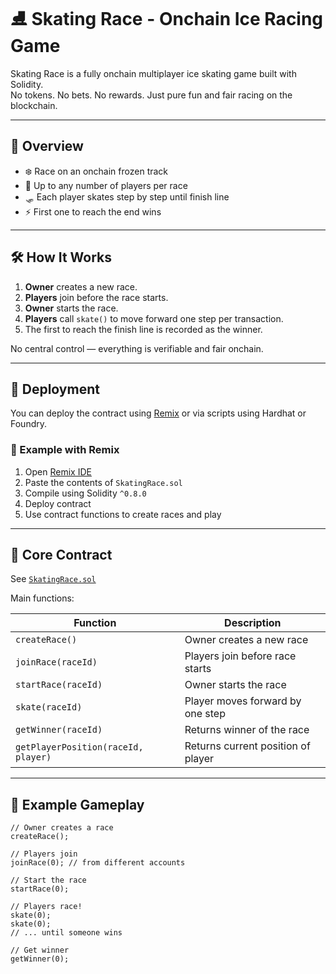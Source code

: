  # ⛸️ Skating Race - Onchain Ice Racing Game   
       
Skating Race is a fully onchain multiplayer ice skating game built with Solidity.     
No tokens. No bets. No rewards. Just pure fun and fair racing on the blockchain.    
   
---  
   
## 🚀 Overview   
 
- ❄️ Race on an onchain frozen track  
- 🧊 Up to any number of players per race  
- 🛷 Each player skates step by step until finish line
- ⚡ First one to reach the end wins  
   
---
  
## 🛠️ How It Works

1. **Owner** creates a new race.
2. **Players** join before the race starts.
3. **Owner** starts the race. 
4. **Players** call `skate()` to move forward one step per transaction.
5. The first to reach the finish line is recorded as the winner.

No central control — everything is verifiable and fair onchain.

---

## 🔧 Deployment

You can deploy the contract using [Remix](https://remix.ethereum.org/) or via scripts using Hardhat or Foundry.

### 🧪 Example with Remix

1. Open [Remix IDE](https://remix.ethereum.org/)
2. Paste the contents of `SkatingRace.sol`
3. Compile using Solidity `^0.8.0`
4. Deploy contract
5. Use contract functions to create races and play

---

## 🧩 Core Contract

See [`SkatingRace.sol`](./SkatingRace.sol)

Main functions:

| Function | Description |
|----------|-------------|
| `createRace()` | Owner creates a new race |
| `joinRace(raceId)` | Players join before race starts |
| `startRace(raceId)` | Owner starts the race |
| `skate(raceId)` | Player moves forward by one step |
| `getWinner(raceId)` | Returns winner of the race |
| `getPlayerPosition(raceId, player)` | Returns current position of player |

---

## 👀 Example Gameplay

```solidity
// Owner creates a race
createRace();

// Players join
joinRace(0); // from different accounts

// Start the race
startRace(0);

// Players race!
skate(0);
skate(0);
// ... until someone wins

// Get winner
getWinner(0);
